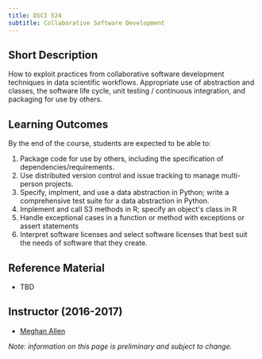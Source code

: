 ```yaml
---
title: DSCI 524
subtitle: Collaborative Software Development
---
```


## Short Description
How to exploit practices from collaborative software development techniques in data scientific workflows. Appropriate use of abstraction and classes, the software life cycle, unit testing / continuous integration, and packaging for use by others.

## Learning Outcomes

By the end of the course, students are expected to be able to:

1. Package code for use by others, including the specification of dependencies/requirements.
2. Use distributed version control and issue tracking to manage multi-person projects.
3. Specify, implment, and use a data abstraction in Python; write a comprehensive test suite for a data abstraction in Python.
4. Implement and call S3 methods in R; specify an object's class in R
5. Handle exceptional cases in a function or method with exceptions or assert statements
6. Interpret software licenses and select software licenses that best suit the needs of software that they create.

## Reference Material
* TBD

## Instructor (2016-2017)
* [Meghan Allen](http://meghanallen.ca/)

_Note: information on this page is preliminary and subject to change._
